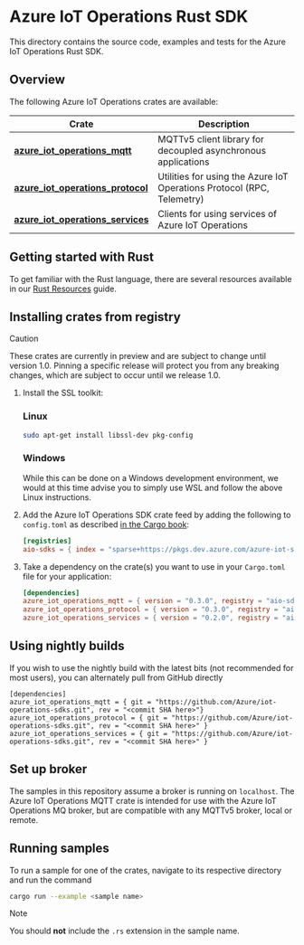 # Azure IoT Operations Rust SDK

This directory contains the source code, examples and tests for the Azure IoT Operations Rust SDK.

## Overview

The following Azure IoT Operations crates are available:

| Crate | Description |
| - | -|
| [**azure_iot_operations_mqtt**](azure_iot_operations_mqtt) | MQTTv5 client library for decoupled asynchronous applications |
| [**azure_iot_operations_protocol**](azure_iot_operations_protocol) | Utilities for using the Azure IoT Operations Protocol (RPC, Telemetry) |
| [**azure_iot_operations_services**](azure_iot_operations_services) | Clients for using services of Azure IoT Operations |

## Getting started with Rust

To get familiar with the Rust language, there are several resources available in our [Rust Resources](/doc/dev/rust_resources.md) guide.

## Installing crates from registry

> [!CAUTION]
> These crates are currently in preview and are subject to change until version 1.0.
> Pinning a specific release will protect you from any breaking changes, which are subject to occur until we release 1.0.

1. Install the SSL toolkit:

    ### Linux

    ```bash
    sudo apt-get install libssl-dev pkg-config
    ```

    ### Windows

    While this can be done on a Windows development environment, we would at this time advise you to simply use WSL and follow the above Linux instructions.

1. Add the Azure IoT Operations SDK crate feed by adding the following to `config.toml` as described [in the Cargo book](https://doc.rust-lang.org/cargo/reference/config.html):

    ```toml
    [registries]
    aio-sdks = { index = "sparse+https://pkgs.dev.azure.com/azure-iot-sdks/iot-operations/_packaging/preview/Cargo/index/" }
    ```

1. Take a dependency on the crate(s) you want to use in your `Cargo.toml` file for your application:

    ```toml
    [dependencies]
    azure_iot_operations_mqtt = { version = "0.3.0", registry = "aio-sdks" }
    azure_iot_operations_protocol = { version = "0.3.0", registry = "aio-sdks" }
    azure_iot_operations_services = { version = "0.2.0", registry = "aio-sdks" }
    ```

## Using nightly builds
If you wish to use the nightly build with the latest bits (not recommended for most users), you can alternately pull from GitHub directly


    [dependencies]
    azure_iot_operations_mqtt = { git = "https://github.com/Azure/iot-operations-sdks.git", rev = "<commit SHA here>"}
    azure_iot_operations_protocol = { git = "https://github.com/Azure/iot-operations-sdks.git", rev = "<commit SHA here>" }
    azure_iot_operations_services = { git = "https://github.com/Azure/iot-operations-sdks.git", rev = "<commit SHA here>" }

## Set up broker

The samples in this repository assume a broker is running on `localhost`.
The Azure IoT Operations MQTT crate is intended for use with the Azure IoT Operations MQ broker, but are compatible with any MQTTv5 broker, local or remote.

## Running samples

To run a sample for one of the crates, navigate to its respective directory and run the command

```bash
cargo run --example <sample name>
```

> [!NOTE]
> You should **not** include the `.rs` extension in the sample name.
